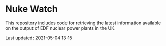# Nuke Watch

This repository includes code for retrieving the latest information available on the output of EDF nuclear power plants in the UK.

Last updated: 2021-05-04 13:15